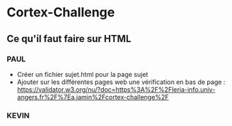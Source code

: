# Cortex-Challenge


## Ce qu'il faut faire sur HTML

### PAUL

- Créer un fichier sujet.html pour la page sujet
- Ajouter sur les différentes pages web une vérification en bas de page : https://validator.w3.org/nu/?doc=https%3A%2F%2Fleria-info.univ-angers.fr%2F%7Ea.jamin%2Fcortex-challenge%2F



### KEVIN


